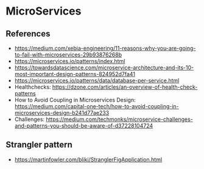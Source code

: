 # MicroServices


##  References
- https://medium.com/xebia-engineering/11-reasons-why-you-are-going-to-fail-with-microservices-29b93876268b
- https://microservices.io/patterns/index.html
- https://towardsdatascience.com/microservice-architecture-and-its-10-most-important-design-patterns-824952d7fa41
- https://microservices.io/patterns/data/database-per-service.html
- Healthchecks: https://dzone.com/articles/an-overview-of-health-check-patterns
- How to Avoid Coupling in Microservices Design: https://medium.com/capital-one-tech/how-to-avoid-coupling-in-microservices-design-b241d77ae233
- Challenges: https://medium.com/techmonks/microservice-challenges-and-patterns-you-should-be-aware-of-d37228104724

## Strangler pattern
- https://martinfowler.com/bliki/StranglerFigApplication.html
